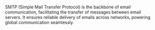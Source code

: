 SMTP (Simple Mail Transfer Protocol) is the backbone of email communication, facilitating the transfer of messages between email servers. It ensures reliable delivery of emails across networks, powering global communication seamlessly. 